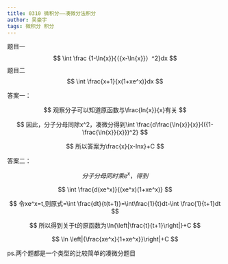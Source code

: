 ```yaml
---
title: 0310 微积分——凑微分法积分
author: 吴豪宇
tags: 微积分 积分
---
```




题目一
$$
\int \frac {1-\ln{x}}{（{x-\ln{x}}）^2}dx
$$
题目二
$$
\int \frac{x+1}{x(1+xe^x)}dx
$$


<!--more-->



答案一：


$$
观察分子可以知道原函数与\frac{ln{x}}{x}有关
$$

$$
因此，分子分母同除x^2，凑微分得到\int \frac{d\frac{\ln{x}}{x}}{({1-\frac{\ln{x}}{x}})^2}
$$


$$
所以答案为\frac{x}{x-lnx}+C
$$


答案二：



$$
分子分母同时乘e^x，得到
$$

$$
\int \frac{d(xe^x)}{(xe^x)(1+xe^x)}
$$

$$
令xe^x=t,则原式=\int \frac{dt}{t(t+1)}=\int\frac{1}{t}dt-\int \frac{1}{t+1}dt
$$

$$
所以得到关于t的原函数为\ln{\left|\frac{t}{t+1}\right|}+C
$$


$$
\ln \left|{\frac{xe^x}{1+xe^x}}\right|+C
$$


ps.两个题都是一个类型的比较简单的凑微分题目
